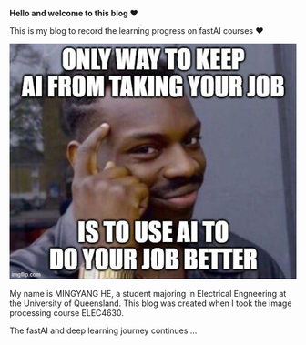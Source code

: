 **Hello and welcome to this blog ❤**

This is my blog to record the learning progress on fastAI courses ❤

![Image of ai](images/mainpage.jpg)

My name is MINGYANG HE, a student majoring in Electrical Engneering at the University of Queensland.
This blog was created when I took the image processing course ELEC4630.

The fastAI and deep learning journey continues ...
